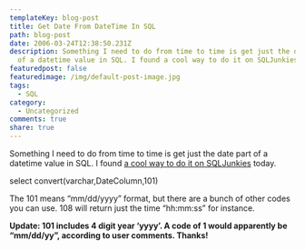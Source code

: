 ```yaml
---
templateKey: blog-post
title: Get Date From DateTime In SQL
path: blog-post
date: 2006-03-24T12:38:50.231Z
description: Something I need to do from time to time is get just the date part
  of a datetime value in SQL. I found a cool way to do it on SQLJunkies today.
featuredpost: false
featuredimage: /img/default-post-image.jpg
tags:
  - SQL
category:
  - Uncategorized
comments: true
share: true
---
```

<!--StartFragment-->

Something I need to do from time to time is get just the date part of a datetime value in SQL. I found [a cool way to do it on SQLJunkies](http://www.sqljunkies.com/Article/6676BEAE-1967-402D-9578-9A1C7FD826E5.scuk) today.

select convert(varchar,DateColumn,101)

The 101 means “mm/dd/yyyy” format, but there are a bunch of other codes you can use. 108 will return just the time “hh:mm:ss” for instance.

**Update: 101 includes 4 digit year ‘yyyy’. A code of 1 would apparently be “mm/dd/yy”, according to user comments. Thanks!**

<!--EndFragment-->